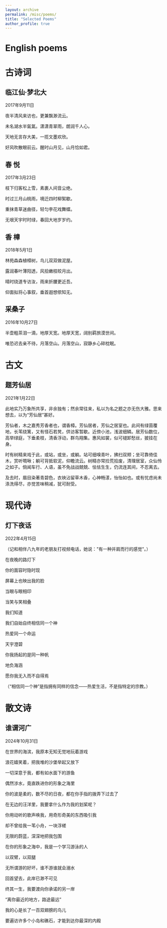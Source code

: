 ```yaml
---
layout: archive
permalink: /misc/poems/
title: "Selected Poems"
author_profile: true
---
```


English poems
======




古诗词
======
<!-- * 高三的北大梦

  我对北大的印象是：兼容并包，文理并重，以及兼济天下的理想。 -->

临江仙·梦北大
------
2017年9月11日

夜半清风来访也，更兼飘渺流云。

未名湖水半氤氲。潇潇青翠雨，朗润千人心。

天地无言存大美，一揽文墨欢欣。

好风吹散眼前云。醒时山月见，山月恰如君。

<!-- * 大自然

  我尤其喜欢香樟树，因为它的枝条会垂得很低，离人很近，有种天人合一的和谐感。 -->

春   悦
------
2017年3月23日

枝下归客松上雪，素裹人间音尘绝。

时过三月山桃雨，境迁四时柳絮歇。

重抹青草迷曲径，轻匀李花戏舞蝶。

无垠天宇时时绿，春回大地岁岁约。

香  樟
------
2018年5月1日

林苑森森植樟树，鸟儿双双做泥屋。

露润春叶薄阳透，风拾嫩枝皎月出。

晴时绕道专访汝，雨来折腰更近吾。

仰面拟将心事叙，垂首遐想侬知无。

<!-- * 思乡 -->

采桑子
------
2016年10月27日

半壶粗茶泪一滴，地厚天宽。地厚天宽，阔别羁旅漠世间。

唯恐迟去亲不待，月落空山。月落空山，寂静乡心碎枕眠。

古文
======

<!-- 在科大有一处小草坪，上面种着几棵香樟树，旁边还有一个小池塘。我喜欢坐在树荫下享受大自然，放松心情。我为这个独特的地方起了名字，并自称“树精”。 -->

题芳仙居
------
2021年1月22日

此地实乃万象所共享，非余独有；然余常往来，私以为名之题之亦无伤大雅。思来想去，以为“芳仙居”甚好。

芳仙者，木之嘉秀芳香者也，谓香樟。芳仙居者，芳仙之居室也。此间有绿茵覆地，长苇绕篱，又有怪石若凳，供访客暂歇。近傍小池，浅波细鳞。居芳仙数位，高举绿庭，下垂柔枝，清香浮动，群鸟翔集。惠风如裳，似可褪卸愁丝，披挂在身。

时有树精来戏于此，或站，或坐，或躺。站可细嗅青叶，拂扫双颊；坐可靠倚佳木，赏听啁啾；躺可背抵软泥，仰瞻流云。树精亦常捡荒拾废，清理居室，众仙怜之如子。倘闻车行、人语，虽不免战战兢兢、怯怯生生，仍流连其间，不忍离去。

及去时，眉目染著青碧色，衣袂沾留草木香，心神畅漾，怡怡如也。或有忧虑尚未涤洗得尽，亦觉苦味稍减，犹可耐受。

现代诗
======

灯下夜话
------
2022年4月15日

（记和相伴八九年的老朋友打视频电话，她说："有一种并肩而行的感觉"。）

在夜晚的路灯下

你的面容时隐时现

屏幕上也映出我的脸

当眼与眼相印

当笑与笑相叠

我们知道

我们自始自终相信同一个神

热爱同一个命运


天宇澄碧

你我扬起的是同一种帆

地负海涵

愿你我无入而不自得焉

	        
（“相信同一个神”是指拥有同样的信念——热爱生活，不是指特定的宗教。）

散文诗
======
<!-- 
灵感来自泰戈尔的《吉檀迦利》12，“离你最近的地方，路途最远”引用的是冰心翻译的原文。触动我的还有《月亮与六便士》里画家对创作热情的比喻：“我由不了我自己。一个人要跌进水里，他游泳游得好不好是无关紧要的，反正他得挣扎出去，不然就得淹死。”

我想用这首诗表达一些强烈得不由自主的兴趣和一生不懈追求的境界。 -->
谁谓河广
------
2024年10月31日

在世界的海滨，我原本无知无觉地玩着游戏

浪花嬉笑着，把我堆的沙堡举起又放下

一切深意于我，都有如水面下的游鱼

偶然涉水，竟直跌进你的形象之海里

你的波是柔的，数不尽的日夜，都在你手指的拨弄下过去了

在无边的汪洋里，我要拿什么作为我的划桨呢？

你用动听的歌声唤我，用奇形奇美的东西吸引我

却不曾给我一苇小舟，一块浮槎

无限的蔚蓝，深深地把我包围

在你的形象之海中，我是一个学习游泳的人

以双臂，以双腿

无所谓游的好坏，谁不游谁就会溺水

回首望去，此岸已渺不可见

终其一生，我要渡向你承诺的另一岸

“离你最近的地方，路途最远”

我的心是长了一百双翅膀的鸟儿

要遍访许多个小岛和礁石，才能到达你最深的内殿
